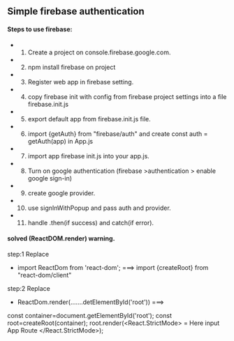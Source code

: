 ## Simple firebase authentication

 #### Steps to use firebase:
 * 1. Create a project on console.firebase.google.com.
 * 2. npm install firebase on project
 * 3. Register web app in firebase setting.
 * 4. copy firebase init with config from firebase project settings into a file firebase.init.js
 * 5. export default app from firebase.init.js file.
 * 6. import {getAuth} from "firebase/auth" and create const auth = getAuth(app) in App.js
 * 7. import app  firebase init.js into your app.js.
 * 8. Turn on google authentication (firebase >authentication > enable google sign-in)
 * 9. create google provider.
 * 10. use signInWithPopup and pass auth and provider.
 * 11. handle .then(if success) and catch(if error).


#### solved (ReactDOM.render) warning.
step:1 Replace
* import ReactDom from 'react-dom';  ===>  import {createRoot} from "react-dom/client"

step:2 Replace
* ReactDom.render(.......detElementById('root'))  ===>

 const container=document.getElementById('root');
 const root=createRoot(container);
 root.render(<React.StrictMode>
  = Here input App Route
 </React.StrictMode>);
